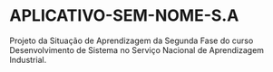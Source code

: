 # APLICATIVO-SEM-NOME-S.A
Projeto da Situação de Aprendizagem da Segunda Fase do curso Desenvolvimento de Sistema no Serviço Nacional de Aprendizagem Industrial.
